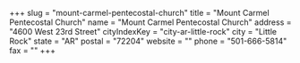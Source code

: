 +++
slug = "mount-carmel-pentecostal-church"
title = "Mount Carmel Pentecostal Church"
name = "Mount Carmel Pentecostal Church"
address = "4600 West 23rd Street"
cityIndexKey = "city-ar-little-rock"
city = "Little Rock"
state = "AR"
postal = "72204"
website = ""
phone = "501-666-5814"
fax = ""
+++
